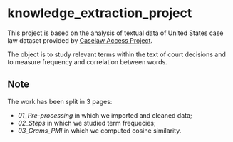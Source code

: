 # knowledge_extraction_project

This project is based on the analysis of textual data of United States case law dataset provided by [Caselaw Access Project](https://case.law/bulk/download/). 

The object is to study relevant terms within the text of court decisions and to measure frequency and correlation between words.

## Note

The work has been split in 3 pages:

- *01_Pre-processing* in which we imported and cleaned data;
- *02_Steps* in which we studied term frequecies;
- *03_Grams_PMI* in which we computed cosine similarity. 

